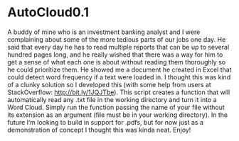 # AutoCloud0.1

A buddy of mine who is an investment banking analyst and I were
complaining about some of the more tedious parts of our jobs one day.
He said that every day he has to read multiple reports that can be up
to several hundred pages long, and he really wished that there was a
way for him to get a sense of what each one is about without reading
them thoroughly so he could prioritize them. He showed me a document he
created in Excel that could detect word frequency if a text were loaded
in. I thought this was kind of a clunky solution so I developed this
(with some help from users at StackOverflow: http://bit.ly/1JQJTbe).
This script creates a function that will automatically read any .txt
file in the working directory and turn it into a Word Cloud. Simply run
the function passing the name of your file without its extension as an
argument (file must be in your working directory). In the
future I’m looking to build in support for .pdfs, but for now just as a
demonstration of concept I thought this was kinda neat. Enjoy!
